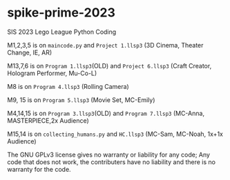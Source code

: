 # spike-prime-2023
SIS 2023 Lego League Python Coding

M1,2,3,5 is on `maincode.py` and `Project 1.llsp3` (3D Cinema, Theater Change, IE, AR)

M13,7,6 is on `Program 1.llsp3`(OLD) and `Project 6.llsp3` (Craft Creator, Hologram Performer, Mu-Co-L)

M8 is on `Program 4.llsp3` (Rolling Camera)

M9, 15 is on `Program 5.llsp3` (Movie Set, MC-Emily)

M4,14,15 is on `Program 3.llsp3`(OLD) and `Program 7.llsp3` (MC-Anna, MASTERPIECE,2x Audience)

M15,14 is on `collecting_humans.py` and `HC.llsp3` (MC-Sam, MC-Noah, 1x+1x Audience)

The GNU GPLv3 license gives no warranty or liability for any code; Any code that does not work, the contributers
have no liability and there is no warranty for the code.
